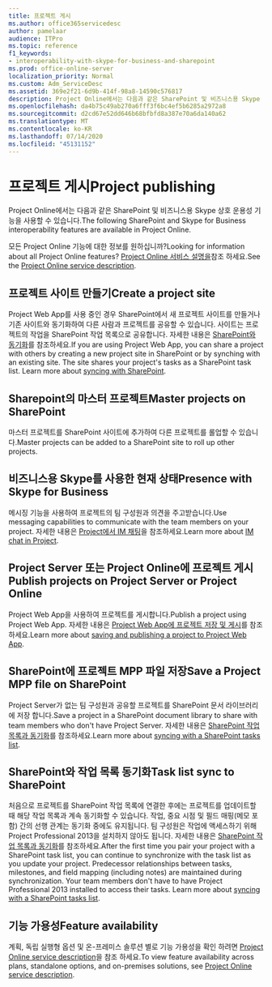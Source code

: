 ```yaml
---
title: 프로젝트 게시
ms.author: office365servicedesc
author: pamelaar
audience: ITPro
ms.topic: reference
f1_keywords:
- interoperability-with-skype-for-business-and-sharepoint
ms.prod: office-online-server
localization_priority: Normal
ms.custom: Adm_ServiceDesc
ms.assetid: 369e2f21-6d9b-414f-98a8-14590c576817
description: Project Online에서는 다음과 같은 SharePoint 및 비즈니스용 Skype 상호 운용성 기능을 사용할 수 있습니다.
ms.openlocfilehash: da4b75c49ab270a6fff3f6bc4ef5b6285a2972a8
ms.sourcegitcommit: d2cd67e52dd646b68bfbfd8a387e70a6da140a62
ms.translationtype: MT
ms.contentlocale: ko-KR
ms.lasthandoff: 07/14/2020
ms.locfileid: "45131152"
---
```

# <a name="project-publishing"></a><span data-ttu-id="7884b-103">프로젝트 게시</span><span class="sxs-lookup"><span data-stu-id="7884b-103">Project publishing</span></span>

<span data-ttu-id="7884b-104">Project Online에서는 다음과 같은 SharePoint 및 비즈니스용 Skype 상호 운용성 기능을 사용할 수 있습니다.</span><span class="sxs-lookup"><span data-stu-id="7884b-104">The following SharePoint and Skype for Business interoperability features are available in Project Online.</span></span>
  
<span data-ttu-id="7884b-105">모든 Project Online 기능에 대한 정보를 원하십니까?</span><span class="sxs-lookup"><span data-stu-id="7884b-105">Looking for information about all Project Online features?</span></span> <span data-ttu-id="7884b-106">[Project Online 서비스 설명을](project-online-service-description.md)참조 하세요.</span><span class="sxs-lookup"><span data-stu-id="7884b-106">See the [Project Online service description](project-online-service-description.md).</span></span>
  
## <a name="create-a-project-site"></a><span data-ttu-id="7884b-107">프로젝트 사이트 만들기</span><span class="sxs-lookup"><span data-stu-id="7884b-107">Create a project site</span></span>

<span data-ttu-id="7884b-p102">Project Web App를 사용 중인 경우 SharePoint에서 새 프로젝트 사이트를 만들거나 기존 사이트와 동기화하여 다른 사람과 프로젝트를 공유할 수 있습니다. 사이트는 프로젝트의 작업을 SharePoint 작업 목록으로 공유합니다. 자세한 내용은 [SharePoint와 동기화](https://go.microsoft.com/fwlink/p/?LinkId=271352)를 참조하세요.</span><span class="sxs-lookup"><span data-stu-id="7884b-p102">If you are using Project Web App, you can share a project with others by creating a new project site in SharePoint or by synching with an existing site. The site shares your project's tasks as a SharePoint task list. Learn more about [syncing with SharePoint](https://go.microsoft.com/fwlink/p/?LinkId=271352).</span></span>
  
## <a name="master-projects-on-sharepoint"></a><span data-ttu-id="7884b-111">Sharepoint의 마스터 프로젝트</span><span class="sxs-lookup"><span data-stu-id="7884b-111">Master projects on SharePoint</span></span>

<span data-ttu-id="7884b-112">마스터 프로젝트를 SharePoint 사이트에 추가하여 다른 프로젝트를 롤업할 수 있습니다.</span><span class="sxs-lookup"><span data-stu-id="7884b-112">Master projects can be added to a SharePoint site to roll up other projects.</span></span> 
  
## <a name="presence-with-skype-for-business"></a><span data-ttu-id="7884b-113">비즈니스용 Skype를 사용한 현재 상태</span><span class="sxs-lookup"><span data-stu-id="7884b-113">Presence with Skype for Business</span></span>

<span data-ttu-id="7884b-114">메시징 기능을 사용하여 프로젝트의 팀 구성원과 의견을 주고받습니다.</span><span class="sxs-lookup"><span data-stu-id="7884b-114">Use messaging capabilities to communicate with the team members on your project.</span></span> <span data-ttu-id="7884b-115">자세한 내용은 [Project에서 IM 채팅](https://go.microsoft.com/fwlink/p/?LinkId=271351)을 참조하세요.</span><span class="sxs-lookup"><span data-stu-id="7884b-115">Learn more about [IM chat in Project](https://go.microsoft.com/fwlink/p/?LinkId=271351).</span></span>
  
## <a name="publish-projects-on-project-server-or-project-online"></a><span data-ttu-id="7884b-116">Project Server 또는 Project Online에 프로젝트 게시</span><span class="sxs-lookup"><span data-stu-id="7884b-116">Publish projects on Project Server or Project Online</span></span>

<span data-ttu-id="7884b-117">Project Web App을 사용하여 프로젝트를 게시합니다.</span><span class="sxs-lookup"><span data-stu-id="7884b-117">Publish a project using Project Web App.</span></span> <span data-ttu-id="7884b-118">자세한 내용은 [Project Web App에 프로젝트 저장 및 게시](https://go.microsoft.com/fwlink/p/?LinkId=271354)를 참조하세요.</span><span class="sxs-lookup"><span data-stu-id="7884b-118">Learn more about [saving and publishing a project to Project Web App](https://go.microsoft.com/fwlink/p/?LinkId=271354).</span></span>
  
## <a name="save-a-project-mpp-file-on-sharepoint"></a><span data-ttu-id="7884b-119">SharePoint에 프로젝트 MPP 파일 저장</span><span class="sxs-lookup"><span data-stu-id="7884b-119">Save a Project MPP file on SharePoint</span></span>

<span data-ttu-id="7884b-120">Project Server가 없는 팀 구성원과 공유할 프로젝트를 SharePoint 문서 라이브러리에 저장 합니다.</span><span class="sxs-lookup"><span data-stu-id="7884b-120">Save a project in a SharePoint document library to share with team members who don't have Project Server.</span></span> <span data-ttu-id="7884b-121">자세한 내용은 [SharePoint 작업 목록과 동기화](https://go.microsoft.com/fwlink/p/?LinkId=271353)를 참조하세요.</span><span class="sxs-lookup"><span data-stu-id="7884b-121">Learn more about [syncing with a SharePoint tasks list](https://go.microsoft.com/fwlink/p/?LinkId=271353).</span></span>
  
## <a name="task-list-sync-to-sharepoint"></a><span data-ttu-id="7884b-122">SharePoint와 작업 목록 동기화</span><span class="sxs-lookup"><span data-stu-id="7884b-122">Task list sync to SharePoint</span></span>

<span data-ttu-id="7884b-p106">처음으로 프로젝트를 SharePoint 작업 목록에 연결한 후에는 프로젝트를 업데이트할 때 해당 작업 목록과 계속 동기화할 수 있습니다. 작업, 중요 시점 및 필드 매핑(메모 포함) 간의 선행 관계는 동기화 중에도 유지됩니다. 팀 구성원은 작업에 액세스하기 위해 Project Professional 2013을 설치하지 않아도 됩니다. 자세한 내용은 [SharePoint 작업 목록과 동기화](https://go.microsoft.com/fwlink/p/?LinkId=271353)를 참조하세요.</span><span class="sxs-lookup"><span data-stu-id="7884b-p106">After the first time you pair your project with a SharePoint task list, you can continue to synchronize with the task list as you update your project. Predecessor relationships between tasks, milestones, and field mapping (including notes) are maintained during synchronization. Your team members don't have to have Project Professional 2013 installed to access their tasks. Learn more about [syncing with a SharePoint tasks list](https://go.microsoft.com/fwlink/p/?LinkId=271353).</span></span>
  
## <a name="feature-availability"></a><span data-ttu-id="7884b-127">기능 가용성</span><span class="sxs-lookup"><span data-stu-id="7884b-127">Feature availability</span></span>

<span data-ttu-id="7884b-128">계획, 독립 실행형 옵션 및 온-프레미스 솔루션 별로 기능 가용성을 확인 하려면 [Project Online service description](project-online-service-description.md)을 참조 하세요.</span><span class="sxs-lookup"><span data-stu-id="7884b-128">To view feature availability across plans, standalone options, and on-premises solutions, see [Project Online service description](project-online-service-description.md).</span></span>
  

